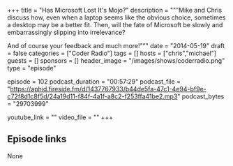 +++
title = "Has Microsoft Lost It's Mojo?"
description = """Mike and Chris discuss how, even when a laptop seems like the obvious choice, sometimes a desktop may be a better fit. Then, will the fate of Microsoft be slowly and embarrassingly slipping into irrelevance?

And of course your feedback and much more!"""
date = "2014-05-19"
draft = false
categories = ["Coder Radio"]
tags = []
hosts = ["chris","michael"]
guests = []
sponsors = []
header_image = "/images/shows/coderradio.png"
type = "episode"

episode = 102
podcast_duration = "00:57:29"
podcast_file = "https://aphid.fireside.fm/d/1437767933/b44de5fa-47c1-4e94-bf9e-c72f8d1c8f5d/24a19d11-f84f-4a1f-a8c2-f253ffa41be2.mp3"
podcast_bytes = "29703999"

youtube_link = ""
video_file = ""
+++

## Episode links

None

